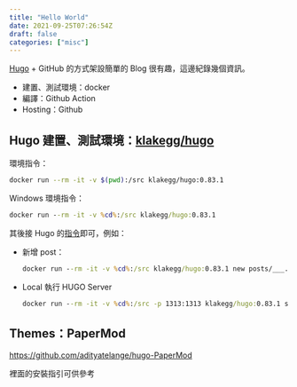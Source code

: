```yaml
---
title: "Hello World"
date: 2021-09-25T07:26:54Z
draft: false
categories: ["misc"]
---
```


[Hugo](https://github.com/gohugoio/hugo) + GitHub 的方式架設簡單的 Blog 很有趣，這邊紀錄幾個資訊。

- 建置、測試環境：docker
- 編譯：Github Action
- Hosting：Github

## Hugo 建置、測試環境：[klakegg/hugo](https://hub.docker.com/r/klakegg/hugo/)

環境指令：

```bash
docker run --rm -it -v $(pwd):/src klakegg/hugo:0.83.1
```

Windows 環境指令：

```cmd
docker run --rm -it -v %cd%:/src klakegg/hugo:0.83.1
```

其後接 Hugo 的[指令](https://gohugo.io/getting-started/usage/)即可，例如：

- 新增 post：

    ```cmd
    docker run --rm -it -v %cd%:/src klakegg/hugo:0.83.1 new posts/___.md
    ```

- Local 執行 HUGO Server

    ```cmd
    docker run --rm -it -v %cd%:/src -p 1313:1313 klakegg/hugo:0.83.1 server
    ```

## Themes：PaperMod

<https://github.com/adityatelange/hugo-PaperMod>

裡面的安裝指引可供參考
